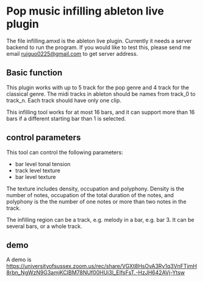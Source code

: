 # Pop music infilling ableton live plugin

The file infilling.amxd is the ableton live plugin. Currently it needs a server backend to run the program. If you would like to test this, please send me email ruiguo0225@gmail.com to get server address.

## Basic function

This plugin works with up to 5 track for the pop genre and 4 track for the classical genre. The midi tracks in ableton should be names from track_0 to track_n. Each track should have only one clip.

This infilling tool works for at most 16 bars, and it can support more than 16 bars if a different starting bar than 1 is selected. 

## control parameters

This tool can control the following parameters:

- bar level tonal tension
- track level texture
- bar level texture

The texture includes density, occupation and polyphony. Density is the number of notes, occupation of the total duration of the notes, and polyphony is the the number of one notes or more than two notes in the track. 

The infilling region can be a track, e.g. melody in a bar, e.g. bar 3. It can be several bars, or a whole track.

## demo

A demo is 
https://universityofsussex.zoom.us/rec/share/VGXt8HsOvA3Ry1q3VnFTjmH8rbn_NgWzN9G3amjKCIBM78NUf00HUi3I_EIfsFsT.-HzJH642AVj-Ytsw
